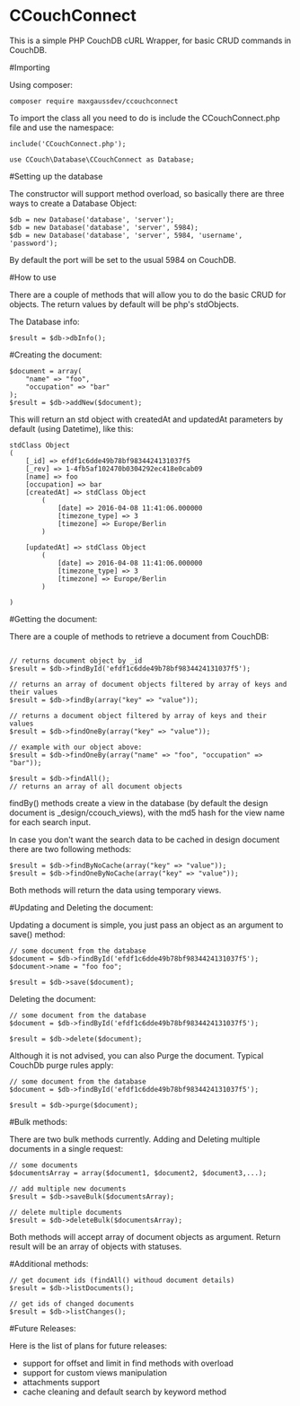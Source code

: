 # CCouchConnect

This is a simple PHP CouchDB cURL Wrapper, for basic CRUD commands in CouchDB.

#Importing

Using composer:
```
composer require maxgaussdev/ccouchconnect
```

To import the class all you need to do is include the CCouchConnect.php file and use the namespace:

```
include('CCouchConnect.php');

use CCouch\Database\CCouchConnect as Database;
```

#Setting up the database

The constructor will support method overload, so basically there are three ways to create a Database Object:
```
$db = new Database('database', 'server');
$db = new Database('database', 'server', 5984);
$db = new Database('database', 'server', 5984, 'username', 'password');
```
By default the port will be set to the usual 5984 on CouchDB. 

#How to use

There are a couple of methods that will allow you to do the basic CRUD for objects. The return values by default will be php's stdObjects.

The Database info:
```
$result = $db->dbInfo();
```

#Creating the document:
```
$document = array(
    "name" => "foo",
    "occupation" => "bar"
);
$result = $db->addNew($document);
```

This will return an std object with createdAt and updatedAt parameters by default (using Datetime), like this:
```
stdClass Object
(
    [_id] => efdf1c6dde49b78bf9834424131037f5
    [_rev] => 1-4fb5af102470b0304292ec418e0cab09
    [name] => foo
    [occupation] => bar
    [createdAt] => stdClass Object
        (
            [date] => 2016-04-08 11:41:06.000000
            [timezone_type] => 3
            [timezone] => Europe/Berlin
        )

    [updatedAt] => stdClass Object
        (
            [date] => 2016-04-08 11:41:06.000000
            [timezone_type] => 3
            [timezone] => Europe/Berlin
        )

)
```
#Getting the document:

There are a couple of methods to retrieve a document from CouchDB:

```

// returns document object by _id
$result = $db->findById('efdf1c6dde49b78bf9834424131037f5'); 

// returns an array of document objects filtered by array of keys and their values
$result = $db->findBy(array("key" => "value")); 

// returns a document object filtered by array of keys and their values
$result = $db->findOneBy(array("key" => "value")); 

// example with our object above:
$result = $db->findOneBy(array("name" => "foo", "occupation" => "bar"));

$result = $db->findAll(); 
// returns an array of all document objects

```
findBy() methods create a view in the database (by default the design document is _design/ccouch_views), with the md5 hash for the view name for each search input.

In case you don't want the search data to be cached in design document there are two following methods:

```
$result = $db->findByNoCache(array("key" => "value"));
$result = $db->findOneByNoCache(array("key" => "value"));
``` 
Both methods will return the data using temporary views.

#Updating and Deleting the document:

Updating a document is simple, you just pass an object as an argument to save() method:

```
// some document from the database
$document = $db->findById('efdf1c6dde49b78bf9834424131037f5');
$document->name = "foo foo";

$result = $db->save($document);
```

Deleting the document:
```
// some document from the database
$document = $db->findById('efdf1c6dde49b78bf9834424131037f5');

$result = $db->delete($document);
```

Although it is not advised, you can also Purge the document. Typical CouchDb purge rules apply:
```
// some document from the database
$document = $db->findById('efdf1c6dde49b78bf9834424131037f5');

$result = $db->purge($document);
```

#Bulk methods:

There are two bulk methods currently. Adding and Deleting multiple documents in a single request:

```
// some documents
$documentsArray = array($document1, $document2, $document3,...); 

// add multiple new documents
$result = $db->saveBulk($documentsArray);

// delete multiple documents
$result = $db->deleteBulk($documentsArray);
```
Both methods will accept array of document objects as argument. Return result will be an array of objects with statuses.


#Additional methods:

```
// get document ids (findAll() withoud document details)
$result = $db->listDocuments();

// get ids of changed documents
$result = $db->listChanges();
```

#Future Releases:

Here is the list of plans for future releases:

- support for offset and limit in find methods with overload
- support for custom views manipulation
- attachments support
- cache cleaning and default search by keyword method
